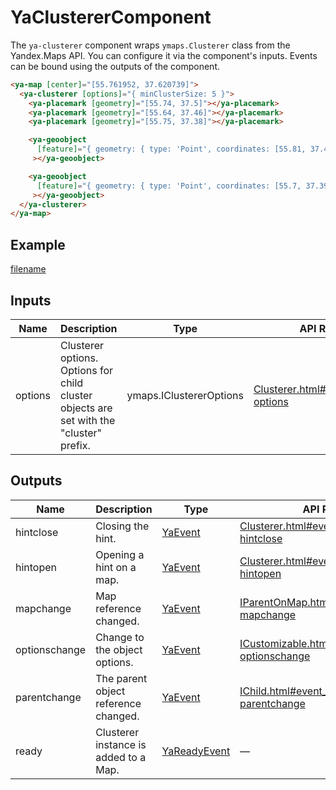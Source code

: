 # YaClustererComponent


The `ya-clusterer` component wraps `ymaps.Clusterer` class from the Yandex.Maps API.
You can configure it via the component's inputs.
Events can be bound using the outputs of the component.



```html
<ya-map [center]="[55.761952, 37.620739]">
  <ya-clusterer [options]="{ minClusterSize: 5 }">
    <ya-placemark [geometry]="[55.74, 37.5]"></ya-placemark>
    <ya-placemark [geometry]="[55.64, 37.46]"></ya-placemark>
    <ya-placemark [geometry]="[55.75, 37.38]"></ya-placemark>

    <ya-geoobject
      [feature]="{ geometry: { type: 'Point', coordinates: [55.81, 37.4] } }"
     ></ya-geoobject>

    <ya-geoobject
      [feature]="{ geometry: { type: 'Point', coordinates: [55.7, 37.39] } }"
     ></ya-geoobject>
  </ya-clusterer>
</ya-map>
```


## Example
[filename](https://stackblitz.com/edit/placemark-clusterer?embed=1&view=preview ':include :type=iframe width=100% height=650px')

## Inputs
| Name    | Description                                                                                 | Type                    | API Reference                                                                                                                              |
| ------- | ------------------------------------------------------------------------------------------- | ----------------------- | ------------------------------------------------------------------------------------------------------------------------------------------ |
| options |   Clusterer options. Options for child cluster objects are set with the "cluster" prefix.   | ymaps.IClustererOptions | [Clusterer.html#Clusterer__param-options](https://yandex.com/dev/maps/jsapi/doc/2.1/ref/reference/Clusterer.html#Clusterer__param-options) |

## Outputs
| Name          | Description                              | Type                                    | API Reference                                                                                                                                                        |
| ------------- | ---------------------------------------- | --------------------------------------- | -------------------------------------------------------------------------------------------------------------------------------------------------------------------- |
| hintclose     |   Closing the hint.                      | [YaEvent](interfaces/YaEvent)           | [Clusterer.html#event_detail__event-hintclose](https://yandex.com/dev/maps/jsapi/doc/2.1/ref/reference/Clusterer.html#event_detail__event-hintclose)                 |
| hintopen      |   Opening a hint on a map.               | [YaEvent](interfaces/YaEvent)           | [Clusterer.html#event_detail__event-hintopen](https://yandex.com/dev/maps/jsapi/doc/2.1/ref/reference/Clusterer.html#event_detail__event-hintopen)                   |
| mapchange     |   Map reference changed.                 | [YaEvent](interfaces/YaEvent)           | [IParentOnMap.html#event_detail__event-mapchange](https://yandex.com/dev/maps/jsapi/doc/2.1/ref/reference/IParentOnMap.html#event_detail__event-mapchange)           |
| optionschange |   Change to the object options.          | [YaEvent](interfaces/YaEvent)           | [ICustomizable.html#event_detail__event-optionschange](https://yandex.com/dev/maps/jsapi/doc/2.1/ref/reference/ICustomizable.html#event_detail__event-optionschange) |
| parentchange  |   The parent object reference changed.   | [YaEvent](interfaces/YaEvent)           | [IChild.html#event_detail__event-parentchange](https://yandex.com/dev/maps/jsapi/doc/2.1/ref/reference/IChild.html#event_detail__event-parentchange)                 |
| ready         |   Clusterer instance is added to a Map.  | [YaReadyEvent](interfaces/YaReadyEvent) | —                                                                                                                                                                    |